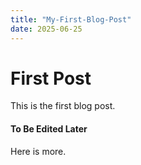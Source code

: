 ```yaml
---
title: "My-First-Blog-Post"
date: 2025-06-25
---
```


# First Post
This is the first blog post.

#### To Be Edited Later

Here is more.

